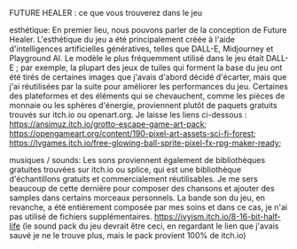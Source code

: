 FUTURE HEALER : ce que vous trouverez dans le jeu

esthétique: En premier lieu, nous pouvons parler de la conception de Future Healer. L'esthétique du jeu a été principalement créée à l'aide d'intelligences artificielles génératives, telles que DALL-E, Midjourney et Playground AI. Le modèle le plus fréquemment utilisé dans le jeu était DALL-E ; par exemple, la plupart des jeux de tuiles qui forment la base du jeu ont été tirés de certaines images que j'avais d'abord décidé d'écarter, mais que j'ai réutilisées par la suite pour améliorer les performances du jeu. 
Certaines des plateformes et des éléments qui se chevauchent, comme les pièces de monnaie ou les sphères d'énergie, proviennent plutôt de paquets gratuits trouvés sur itch.io ou openart.org. Je laisse les liens ci-dessous : 
https://ansimuz.itch.io/grotto-escape-game-art-pack;
https://opengameart.org/content/190-pixel-art-assets-sci-fi-forest;
https://lvgames.itch.io/free-glowing-ball-sprite-pixel-fx-rpg-maker-ready;

musiques / sounds: Les sons proviennent également de bibliothèques gratuites trouvées sur itch.io ou splice, qui est une bibliothèque d'échantillons gratuits et commercialement réutilisables. Je me sers beaucoup de cette dernière pour composer des chansons et ajouter des samples dans certains morceaux personnels. La bande son du jeu, en revanche, a été entièrement composée par mes soins et dans ce cas, je n'ai pas utilisé de fichiers supplémentaires. 
https://ivyism.itch.io/8-16-bit-half-life (le sound pack du jeu devrait être ceci, en regardant le lien que j'avais sauvé je ne le trouve plus, mais le pack provient 100% de itch.io)
